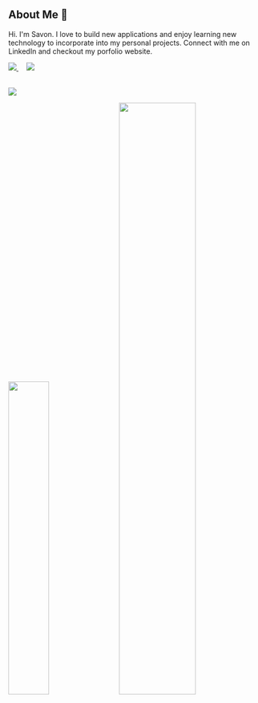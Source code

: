 ## About Me 👋

Hi. I'm Savon. I love to build new applications and enjoy learning new technology to incorporate into my personal projects. Connect with me on LinkedIn and checkout my porfolio website. 

<div class="badge-container">
 <a href="https://www.linkedin.com/in/savon-huynh/">
  <img style="height: auto; width: auto;" class="img" src="https://img.shields.io/badge/linkedin-%230077B5.svg?style=for-the-badge&logo=linkedin&logoColor=white" />
 </a>
&nbsp;
 &nbsp;
 <a href="https://thesavonwin.com/">
   <img style="height: auto; width: auto;" class="img" src="https://img.shields.io/badge/Portfolio-%23000000.svg?style=for-the-badge&logo=firefox&logoColor=#FF7139" />    
 </a>
 </div>

<br />
<!-- <a href="https://www.linkedin.com/in/savon-huynh/">![LinkedIn](https://img.shields.io/badge/linkedin-%230077B5.svg?style=for-the-badge&logo=linkedin&logoColor=white)</a> -->


![](https://komarev.com/ghpvc/?username=xqhuynh&style=for-the-badge&color=green)

<div class="container">
 <img style="height: auto; width: 40%;" class="img" src="https://github-readme-stats.vercel.app/api/top-langs/?username=xqhuynh&layout=compact" />
 &nbsp;
 &nbsp;
 <img style="height: auto; width: 55%;" class="img" src="https://github-readme-stats.vercel.app/api?username=xqhuynh&count_private=true&show_icons=true&theme=vue" />
 </div>


<!-- ![Top Langs](https://github-readme-stats.vercel.app/api/top-langs/?username=xqhuynh&layout=compact) -->

<!-- ![Savon's GitHub stats](https://github-readme-stats.vercel.app/api?username=xqhuynh&count_private=true&show_icons=true&theme=vue) -->



<!--
**xqhuynh/xqhuynh** is a ✨ _special_ ✨ repository because its `README.md` (this file) appears on your GitHub profile.

Here are some ideas to get you started:

- 🔭 I’m currently working on ...
- 🌱 I’m currently learning ...
- 👯 I’m looking to collaborate on ...
- 🤔 I’m looking for help with ...
- 💬 Ask me about ...
- 📫 How to reach me: ...
- 😄 Pronouns: ...
- ⚡ Fun fact: ...
-->
